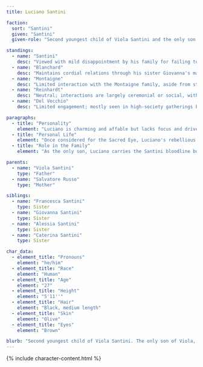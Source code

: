 ```yaml
---
title: Luciano Santini

faction:
  sort: "Santini"
  given: "Santini"
  given-role: "Second youngest child of Viola Santini and the only son. Often considered the black sheep of the Santini family due to his lack of interest in family enterprises and affairs, and his general disregard for authority."

standings:
  - name: "Santini"
    desc: "Viewed with mild disappointment by his family for failing to live up to the Santini name. While loved as a son and brother, he struggles to gain respect in business and political matters."
  - name: "Blanchard"
    desc: "Maintains cordial relations through his sister Giovanna's marriage to Etienne Blanchard, though Luciano himself rarely participates in family diplomacy or alliances."
  - name: "Montaigne"
    desc: "Limited interaction with the Montaigne family, aside from standard social events. His disregard for responsibility has earned him little influence among them."
  - name: "Reinhardt"
    desc: "Neutral; interactions are largely ceremonial or social, without significant political engagement."
  - name: "Del Vecchio"
    desc: "Limited engagement; mostly seen in high-society gatherings but rarely involved in negotiations or family arrangements."

paragraphs:
  - title: "Personality"
    element: "Luciano is charming and affable but lacks focus and drive. He enjoys indulgences such as drinking and casual relationships, often neglecting responsibilities. Despite his charisma and hints of potential, he has yet to apply himself in any meaningful way."
  - title: "Personal Life"
    element: "Once considered for the Sacred Eye, Luciano's rebellious nature and issues with authority ended those prospects. His relationships and social interactions are often superficial, and he drifts through life without a clear purpose, much to the frustration of his family."
  - title: "Role in the Family"
    element: "As the only son, Luciano carries the Santini bloodline but fails to contribute meaningfully to its enterprises or reputation. While he is present at family events and maintains familial bonds, he is largely seen as a figure of untapped potential and personal disappointment."

parents:
  - name: "Viola Santini"
    type: "Father"
  - name: "Salvatore Russo"
    type: "Mother"

siblings:
  - name: "Francesca Santini"
    type: Sister
  - name: "Giovanna Santini"
    type: Sister
  - name: "Alessia Santini"
    type: Sister
  - name: "Caterina Santini"
    type: Sister

char_data:
  - element_title: "Pronouns"
    element: "he/him"
  - element_title: "Race"
    element: "Human"
  - element_title: "Age"
    element: "27"
  - element_title: "Height"
    element: "5'11''"
  - element_title: "Hair"
    element: "Black, medium length"
  - element_title: "Skin"
    element: "Olive"
  - element_title: "Eyes"
    element: "Brown"

blurb: "Second youngest child of Viola Santini. The only son of Viola, Luciano is often regarded as the black sheep of the family. He is disinterested and ineffectual when it comes to family affairs, lacking ambition and the necessary skills to involve himself in the family's enterprises."
---
```


{% include character-content.html %}